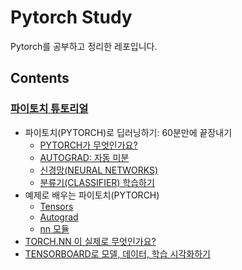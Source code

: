 # Pytorch Study

Pytorch를 공부하고 정리한 레포입니다.

## Contents

### [파이토치 튜토리얼](https://tutorials.pytorch.kr/)

- 파이토치(PYTORCH)로 딥러닝하기: 60분만에 끝장내기
    - [PYTORCH가 무엇인가요?](./tutorials/tensor_tutorial.ipynb)
    - [AUTOGRAD: 자동 미분](./tutorials/autograd_tutorial.ipynb)
    - [신경망(NEURAL NETWORKS)](./tutorials/neural_networks_tutorial.ipynb)
    - [분류기(CLASSIFIER) 학습하기](./tutorials/cifar10_tutorial.ipynb)
- 예제로 배우는 파이토치(PYTORCH)
    - [Tensors](./pytorch_with_examples/tensors.ipynb)
    - [Autograd](./pytorch_with_examples/autograd.ipynb)
    - [nn 모듈](./pytorch_with_examples/pytorch-nn.ipynb)
- [TORCH.NN 이 실제로 무엇인가요?](./nn_tutorial/nn_tutorial.ipynb)
- [TENSORBOARD로 모델, 데이터, 학습 시각화하기](./tensorboard_tutorial/tensorboard_tutorial.ipynb)
